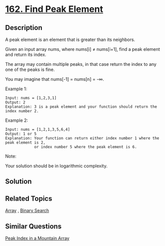 # [162. Find Peak Element](https://leetcode.com/problems/find-peak-element)

## Description

A peak element is an element that is greater than its neighbors.

Given an input array nums, where nums[i] ≠ nums[i+1], find a peak element and return its index.

The array may contain multiple peaks, in that case return the index to any one of the peaks is fine.

You may imagine that nums[-1] = nums[n] = -∞.

Example 1:

```
Input: nums = [1,2,3,1]
Output: 2
Explanation: 3 is a peak element and your function should return the index number 2.
```

Example 2:

```
Input: nums = [1,2,1,3,5,6,4]
Output: 1 or 5 
Explanation: Your function can return either index number 1 where the peak element is 2, 
             or index number 5 where the peak element is 6.
```

Note:

Your solution should be in logarithmic complexity.

## Solution

## Related Topics

[Array](https://leetcode.com/tag/array/) , [Binary Search](https://leetcode.com/tag/binary-search/) 

## Similar Questions

[Peak Index in a Mountain Array](https://leetcode.com/problems/peak-index-in-a-mountain-array/)
